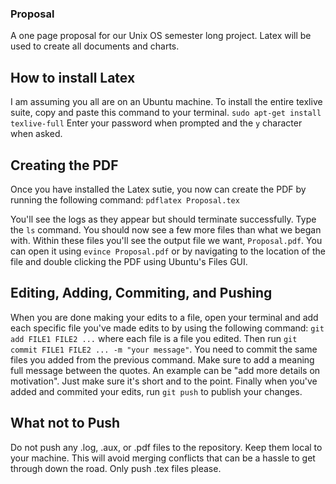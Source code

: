 ### Proposal

A one page proposal for our Unix OS semester long project. Latex will be used to create all documents and charts. 

## How to install Latex

I am assuming you all are on an Ubuntu machine. To install the entire texlive suite, copy and paste this command to your terminal.
`sudo apt-get install texlive-full`
Enter your password when prompted and the `y` character when asked. 

## Creating the PDF

Once you have installed the Latex sutie, you now can create the PDF by running the following command:
`pdflatex Proposal.tex`

You'll see the logs as they appear but should terminate successfully. Type the `ls` command. You should now see a few more files than what we began with. Within these files you'll see the output file we want, `Proposal.pdf`. You can open it using `evince Proposal.pdf` or by navigating to the location of the file and double clicking the PDF using Ubuntu's Files GUI.

## Editing, Adding, Commiting, and Pushing

When you are done making your edits to a file, open your terminal and add each specific file you've made edits to by using the following command: `git add FILE1 FILE2 ...` where each file is a file you edited. Then run `git commit FILE1 FILE2 ... -m "your message"`. You need to commit the same files you added from the previous command. Make sure to add a meaning full message between the quotes. An example can be "add more details on motivation". Just make sure it's short and to the point. Finally when you've added and commited your edits, run `git push` to publish your changes. 

## What not to Push

Do not push any .log, .aux, or .pdf files to the repository. Keep them local to your machine. This will avoid merging conflicts that can be a hassle to get through down the road. Only push .tex files please.
